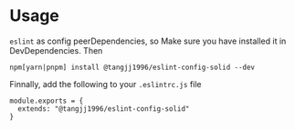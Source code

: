 # Usage

`eslint` as config peerDependencies, so Make sure you have installed it in DevDependencies. Then

```
npm[yarn|pnpm] install @tangjj1996/eslint-config-solid --dev
```

Finnally, add the following to your `.eslintrc.js` file

```
module.exports = {
  extends: "@tangjj1996/eslint-config-solid"
}
```
